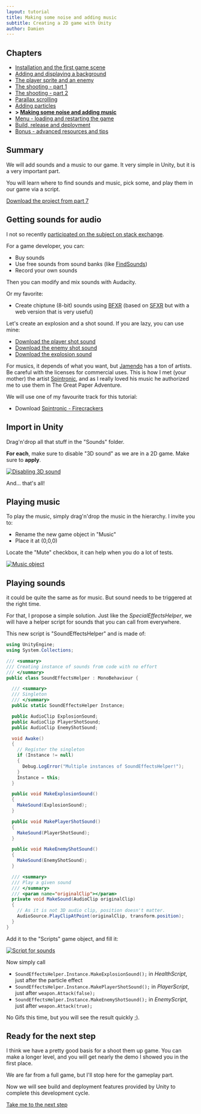 ```yaml
---
layout: tutorial
title: Making some noise and adding music
subtitle: Creating a 2D game with Unity
author: Damien
---
```


## Chapters

- [Installation and the first game scene](./part1-install-and-scene)
- [Adding and displaying a background](./part2-background-and-camera)
- [The player sprite and an enemy](./part3-player-and-enemies)
- [The shooting - part 1](./part4-shooting-101)
- [The shooting - part 2](./part5-shooting-102)
- [Parallax scrolling](./part6-parallax-scrolling)
- [Adding particles](./part7-particles)
- **> [Making some noise and adding music](./part8-sounds)**
- [Menu - loading and restarting the game](./part9-menus)
- [Build, release and deployment](./part10-deployment)
- [Bonus - advanced resources and tips](./part11-bonus)

## Summary

We will add sounds and a music to our game. It very simple in Unity, but it is a very important part.

You will learn where to find sounds and music, pick some, and play them in our game via a script.

[Download the project from part 7](https://github.com/pixelnest/2d-game-unity-tutorial/releases/tag/part7)

## Getting sounds for audio

I not so recently [participated on the subject on stack exchange](http://gamedev.stackexchange.com/questions/22525/how-does-a-one-man-developer-do-its-games-sounds).

For a game developer, you can:

- Buy sounds
- Use free sounds from sound banks (like [FindSounds](http://www.findsounds.com/))
- Record your own sounds

Then you can modify and mix sounds with Audacity.

Or my favorite:

- Create chiptune (8-bit) sounds using [BFXR](http://www.bfxr.net/) (based on [SFXR](http://drpetter.se/project_sfxr.html) but with a web version that is very useful)

Let's create an explosion and a shot sound. If you are lazy, you can use mine:

- [Download the player shot sound][sound_shot_player]
- [Download the enemy shot sound][sound_shot_enemy]
- [Download the explosion sound][sound_explosion]

For musics, it depends of what you want, but [Jamendo](http://www.jamendo.com/) has a ton of artists. Be careful with the licenses for commercial uses.
This is how I met (your mother) the artist [Spintronic](http://spintronic.fr/ticket/listbyartist/1), and as I really loved his music he authorized me to use them in The Great Paper Adventure.

We will use one of my favourite track for this tutorial:

- Download [Spintronic - Firecrackers](http://spintronic.fr/song/download/45?format=mp3)

## Import in Unity

Drag'n'drop all that stuff in the "Sounds" folder.

**For each**, make sure to disable "3D sound" as we are in a 2D game. Make sure to **apply**.

[ ![Disabling 3D sound][3dsound]][3dsound]

And... that's all!

## Playing music

To play the music, simply drag'n'drop the music in the hierarchy. I invite you to:

- Rename the new game object in "Music"
- Place it at (0,0,0)

Locate the "Mute" checkbox, it can help when you do a lot of tests.

[ ![Music object][music]][music]

## Playing sounds

it could be quite the same as for music. But sound needs to be triggered at the right time.

For that, I propose a simple solution. Just like the _SpecialEffectsHelper_, we will have a helper script for sounds that you can call from everywhere.

This new script is "SoundEffectsHelper" and is made of:
````csharp
using UnityEngine;
using System.Collections;

/// <summary>
/// Creating instance of sounds from code with no effort
/// </summary>
public class SoundEffectsHelper : MonoBehaviour {

  /// <summary>
  /// Singleton
  /// </summary>
  public static SoundEffectsHelper Instance;

  public AudioClip ExplosionSound;
  public AudioClip PlayerShotSound;
  public AudioClip EnemyShotSound;

  void Awake()
  {
    // Register the singleton
    if (Instance != null)
    {
      Debug.LogError("Multiple instances of SoundEffectsHelper!");
    }
    Instance = this;
  }

  public void MakeExplosionSound()
  {
    MakeSound(ExplosionSound);
  }

  public void MakePlayerShotSound()
  {
    MakeSound(PlayerShotSound);
  }

  public void MakeEnemyShotSound()
  {
    MakeSound(EnemyShotSound);
  }

  /// <summary>
  /// Play a given sound
  /// </summary>
  /// <param name="originalClip"></param>
  private void MakeSound(AudioClip originalClip)
  {
    // As it is not 3D audio clip, position doesn't matter.
    AudioSource.PlayClipAtPoint(originalClip, transform.position);
  }
}

````

Add it to the "Scripts" game object, and fill it:

[ ![Script for sounds][sound_script]][sound_script]

Now simply call

- `SoundEffectsHelper.Instance.MakeExplosionSound();` in _HealthScript_, just after the particle effect
- `SoundEffectsHelper.Instance.MakePlayerShotSound();` in _PlayerScript_, just after `weapon.Attack(false);`
- `SoundEffectsHelper.Instance.MakeEnemyShotSound();` in _EnemyScript_, just after `weapon.Attack(true);`

No Gifs this time, but you will see the result quickly ;).


## Ready for the next step

I think we have a pretty good basis for a shoot them up game. You can make a longer level, and you will get nearly the demo I showed you in the first place.

We are far from a full game, but I'll stop here for the gameplay part.

Now we will see build and deployment features provided by Unity to complete this development cycle.

[Take me to the next step]()

[3dsound]: ./img/3dsound.png
[music]: ./img/music.png
[sound_script]: ./img/sound_script.png

[sound_explosion]: ./sounds/sound_explosion.wav
[sound_shot_player]: ./sounds/sound_shot_player.wav
[sound_shot_enemy]: ./sounds/sound_shot_enemy.wav
